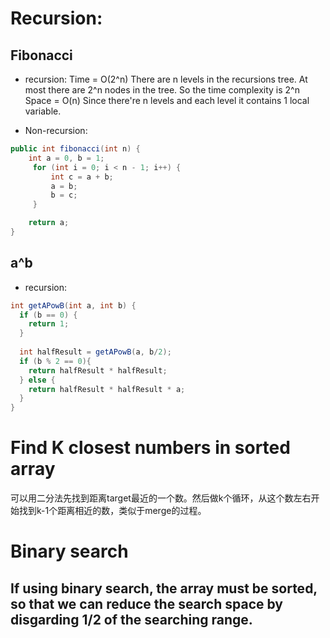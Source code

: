 # Recursion:

## Fibonacci
* recursion:
 Time = O(2^n) There are n levels in the recursions tree. At most there are 2^n nodes in the tree. So the time complexity is 2^n
 Space = O(n) Since there're n levels and each level it contains 1 local variable.

* Non-recursion:
```java
public int fibonacci(int n) {
    int a = 0, b = 1;
     for (int i = 0; i < n - 1; i++) {
         int c = a + b;
         a = b;
         b = c;
     }

    return a;
}
```

## a^b
* recursion:
```java
int getAPowB(int a, int b) {
  if (b == 0) {
    return 1;
  }
  
  int halfResult = getAPowB(a, b/2);
  if (b % 2 == 0){
    return halfResult * halfResult;
  } else {
    return halfResult * halfResult * a;
  }
}
```

# Find K closest numbers in sorted array
可以用二分法先找到距离target最近的一个数。然后做k个循环，从这个数左右开始找到k-1个距离相近的数，类似于merge的过程。



# Binary search
## If using binary search, the array must be sorted, so that we can reduce the search space by disgarding 1/2 of the searching range.




